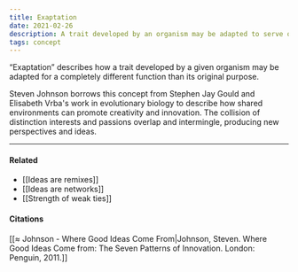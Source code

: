 ```yaml
---
title: Exaptation
date: 2021-02-26
description: A trait developed by an organism may be adapted to serve other purposes.
tags: concept
---
```


“Exaptation” describes how a trait developed by a given organism may be adapted for a completely different function than its original purpose. 

Steven Johnson borrows this concept from Stephen Jay Gould and Elisabeth Vrba's work in evolutionary biology to describe how shared environments can promote creativity and innovation. The collision of distinction interests and passions overlap and intermingle, producing new perspectives and ideas. 

---
#### Related
- [[Ideas are remixes]]
- [[Ideas are networks]]
- [[Strength of weak ties]]

#### Citations
[[≈ Johnson - Where Good Ideas Come From|Johnson, Steven. Where Good Ideas Come from: The Seven Patterns of Innovation. London: Penguin, 2011.]]